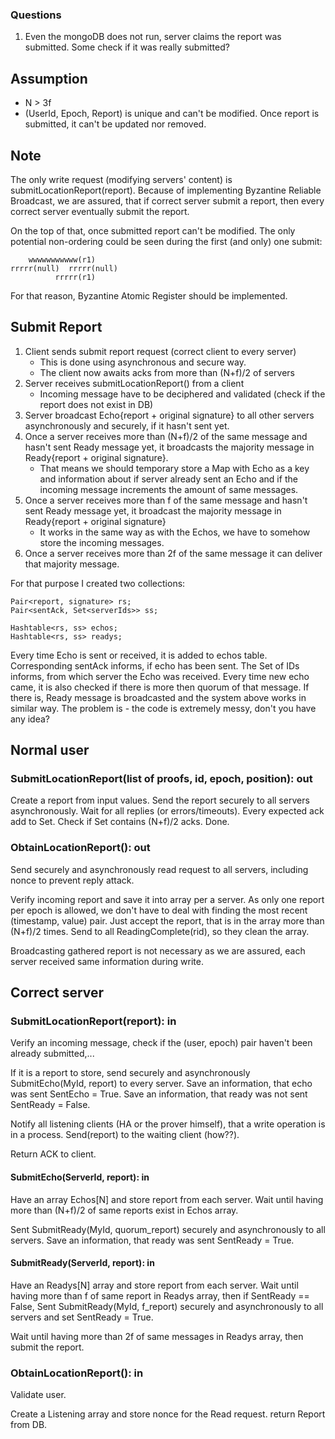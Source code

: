 ### Questions
1. Even the mongoDB does not run, server claims the report was submitted. Some check if it was really submitted?

## Assumption

- N > 3f
- (UserId, Epoch, Report) is unique and can't be modified. 
  Once report is submitted, it can't be updated nor removed.

## Note

The only write request (modifying servers' content) is 
submitLocationReport(report). Because of implementing Byzantine
Reliable Broadcast, we are assured, that if correct server
submit a report, then every correct server eventually submit
the report.

On the top of that, once submitted report can't be modified.
The only potential non-ordering could be seen during the first
(and only) one submit:
```text
    wwwwwwwwwww(r1)
rrrrr(null)  rrrrr(null)
          rrrrr(r1)
```
For that reason, Byzantine Atomic Register should be implemented.

## Submit Report
1. Client sends submit report request (correct client to every server)
   - This is done using asynchronous and secure way.
   - The client now awaits acks from more than (N+f)/2 of servers
2. Server receives submitLocationReport() from a client
   - Incoming message have to be deciphered and validated
     (check if the report does not exist in DB)
3. Server broadcast Echo{report + original signature} to
   all other servers asynchronously and securely, if it
   hasn't sent yet.
4. Once a server receives more than (N+f)/2 of the same message
   and hasn't sent Ready message yet, it broadcasts
   the majority message in Ready{report + original signature}.
   - That means we should temporary store a Map with Echo as
   a key and information about if server already sent an Echo
   and if the incoming message increments the amount of same 
   messages.
5. Once a server receives more than f of the same message and
   hasn't sent Ready message yet, it broadcast the majority
   message in Ready{report + original signature}
   - It works in the same way as with the Echos, we have
   to somehow store the incoming messages.
6. Once a server receives more than 2f of the same message
   it can deliver that majority message.

For that purpose I created two collections:
```
Pair<report, signature> rs;
Pair<sentAck, Set<serverIds>> ss;

Hashtable<rs, ss> echos;
Hashtable<rs, ss> readys;

```
Every time Echo is sent or received, it is added to
echos table. Corresponding sentAck informs, if echo
has been sent. The Set of IDs informs, from which
server the Echo was received. Every time new
echo came, it is also checked if there is more
then quorum of that message. If there is, Ready
message is broadcasted and the system above works
in similar way. 
The problem is - the code is extremely messy,
don't you have any idea?



## Normal user

### SubmitLocationReport(list of proofs, id, epoch, position): out
Create a report from input values.
Send the report securely to all servers asynchronously.
Wait for all replies (or errors/timeouts). Every expected ack
add to Set.
Check if Set contains (N+f)/2 acks.
Done.

### ObtainLocationReport(): out

Send securely and asynchronously read request to all servers,
including nonce to prevent reply attack.

Verify incoming report and save it into array per a server.
As only one report per epoch is allowed, we don't have to
deal with finding the most recent (timestamp, value) pair.
Just accept the report, that is in the array more than (N+f)/2 times.
Send to all ReadingComplete(rid), so they clean the array.

Broadcasting gathered report is not necessary as we are
assured, each server received same information during write.


 


## Correct server

### SubmitLocationReport(report): in
Verify an incoming message, check if the (user, epoch) pair haven't been already submitted,...

If it is a report to store, send securely and asynchronously SubmitEcho(MyId, report) to every server.
Save an information, that echo was sent SentEcho = True.
Save an information, that ready was not sent SentReady = False.

Notify all listening clients (HA or the prover himself), that a write operation
is in a process. Send(report) to the waiting client (how??).

Return ACK to client.

#### SubmitEcho(ServerId, report): in
Have an array Echos\[N\] and store report from each server.
Wait until having more than (N+f)/2 of same reports exist
in Echos array.

Sent SubmitReady(MyId, quorum_report) securely and asynchronously to all servers.
Save an information, that ready was sent SentReady = True.

#### SubmitReady(ServerId, report): in
Have an Readys\[N\] array and store report from each server.
Wait until having more than f of same report in Readys array,
then if SentReady == False, Sent SubmitReady(MyId, f_report) securely
and asynchronously to all servers and set SentReady = True.

Wait until having more than 2f of same messages in Readys array,
then submit the report.

### ObtainLocationReport(): in
Validate user.

Create a Listening array and store nonce for the Read request.
return Report from DB.